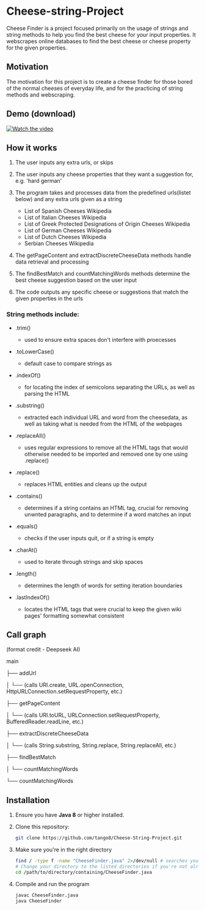 # Cheese-string-Project
Cheese Finder is a project focused primarily on the usage of strings and string methods to help you find the best cheese for your input properties. 
It webscrapes online databases to find the best cheese or cheese property for the given properties.

## Motivation
The motivation for this project is to create a cheese finder for those bored of the normal cheeses of everyday life, and for the practicing of string methods and webscraping. 

## Demo (download)
[![Watch the video](https://github.com/tango8/Cheese-String-Project/raw/main/assets/CheeseStringProjectDemoThumbnail.png
)](https://github.com/tango8/Cheese-String-Project/raw/main/CheeseStringProjectDemo.mov)

## How it works
1. The user inputs any extra urls, or skips

2. The user inputs any cheese properties that they want a suggestion for, e.g. 'hard german'

3. The program takes and processes data from the predefined urls(listet below) and any extra urls given as a string
 
   * List of Spanish Cheeses Wikipedia
   * List of Italian Cheeses Wikipedia
   * List of Greek Protected Designations of Origin Cheeses Wikipedia
   * List of German Cheeses Wikipedia
   * List of Dutch Cheeses Wikipedia
   * Serbian Cheeses Wikipedia

5. The getPageContent and extractDiscreteCheeseData methods handle data retrieval and processing

6. The findBestMatch and countMatchingWords methods determine the best cheese suggestion based on the user input

7. The code outputs any specific cheese or suggestions that match the given properties in the urls


### String methods include:
* .trim()
  * used to ensure extra spaces don't interfere with proecesses

* .toLowerCase()
  * default case to compare strings as

* .indexOf()
  * for locating the index of semicolons separating the URLs, as well as parsing the HTML

* .substring()
  * extracted each individual URL and word from the cheesedata, as well as taking what is needed from the HTML of the webpages

* .replaceAll()
  * uses regular expressions to remove all the HTML tags that would otherwise needed to be imported and removed one by one using .replace() 

* .replace()
  * replaces HTML entities and cleans up the output 

* .contains()
  * determines if a string contains an HTML tag, crucial for removing unwnted paragraphs, and to determine if a word matches an input

* .equals()
  * checks if the user inputs quit, or if a string is empty

* .charAt()
  * used to iterate through strings and skip spaces

* .length()
  * determines the length of words for setting iteration boundaries 

* .lastIndexOf()
  * locates the HTML tags that were crucial to keep the given wiki pages' formatting somewhat consistent  


## Call graph 
(format credit - Deepseek AI)

main 

├── addUrl 

│ └── (calls URI.create, URL.openConnection, 
HttpURLConnection.setRequestProperty, etc.) 

├── getPageContent 

│ └── (calls URI.toURL, URLConnection.setRequestProperty, 
BufferedReader.readLine, etc.) 

├── extractDiscreteCheeseData 

│ └── (calls String.substring, String.replace, String.replaceAll, etc.)  

├── findBestMatch 

│ └── countMatchingWords 

└── countMatchingWords

## Installation
1. Ensure you have **Java 8** or higher installed.
  
2. Clone this repository:  
   ```bash
   git clone https://github.com/tango8/Cheese-String-Project.git

3. Make sure you're in the right directory
   ```bash
   find / -type f -name "CheeseFinder.java" 2>/dev/null # searches your whole system; from root directory
   # Change your directory to the listed directories if you're not already in it
   cd /path/to/directory/containing/CheeseFinder.java

4. Compile and run the program
   ```bash
   javac CheeseFinder.java
   java CheeseFinder
